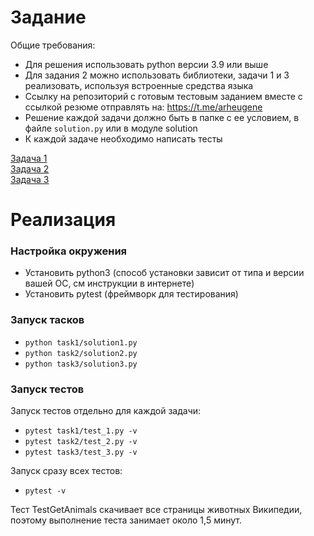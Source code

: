 # Задание  
Общие требования:
- Для решения использовать python версии 3.9 или выше
- Для задания 2 можно использовать библиотеки, задачи 1 и 3 реализовать, используя встроенные средства языка
- Ссылку на репозиторий с готовым тестовым заданием вместе с ссылкой резюме отправлять на: https://t.me/arheugene
- Решение каждой задачи должно быть в папке с ее условием, в файле `solution.py` или в модуле solution 
- К каждой задаче необходимо написать тесты  

[Задача 1](task1/task1.md)   
[Задача 2](task2/task2.md)  
[Задача 3](task3/task3.md)


# Реализация

### Настройка окружения
* Установить python3 (способ установки зависит от типа и версии вашей ОС, см инструкции в интернете)
* Установить pytest (фреймворк для тестирования)

### Запуск тасков
* `python task1/solution1.py`
* `python task2/solution2.py`
* `python task3/solution3.py`

### Запуск тестов

Запуск тестов отдельно для каждой задачи:
* `pytest task1/test_1.py -v`
* `pytest task2/test_2.py -v`
* `pytest task3/test_3.py -v`
  
Запуск сразу всех тестов:
* `pytest -v`

Тест TestGetAnimals скачивает все страницы животных Википедии, поэтому выполнение теста занимает около 1,5 минут.
